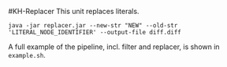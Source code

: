 #KH-Replacer
This unit replaces literals.
```
java -jar replacer.jar --new-str "NEW" --old-str 'LITERAL_NODE_IDENTIFIER' --output-file diff.diff
```

A full example of the pipeline, incl. filter and replacer, is shown in `example.sh`.
